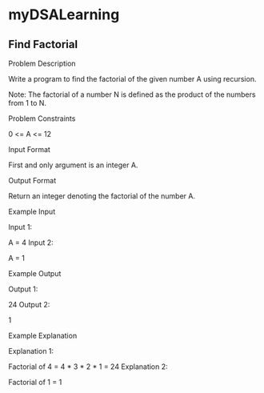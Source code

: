 # myDSALearning
##   Find Factorial
Problem Description

Write a program to find the factorial of the given number A using recursion.

Note: The factorial of a number N is defined as the product of the numbers from 1 to N.


Problem Constraints

0 <= A <= 12



Input Format

First and only argument is an integer A.



Output Format

Return an integer denoting the factorial of the number A.



Example Input

Input 1:

 A = 4
Input 2:

 A = 1


Example Output

Output 1:

 24
Output 2:

 1


Example Explanation

Explanation 1:

 Factorial of 4 = 4 * 3 * 2 * 1 = 24
Explanation 2:

 Factorial of 1 = 1